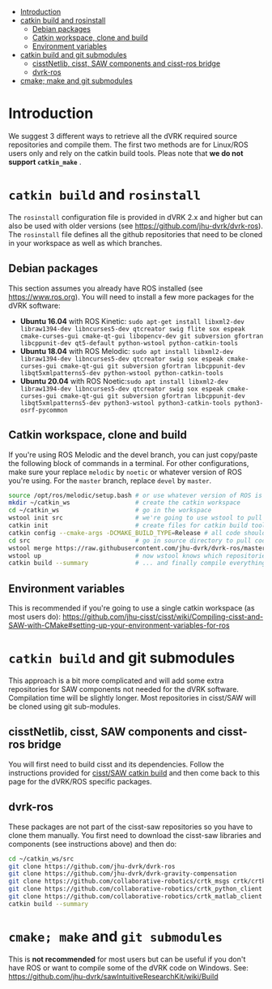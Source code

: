 <!--ts-->
   * [Introduction](#introduction)
   * [catkin build and rosinstall](#catkin-build-and-rosinstall)
      * [Debian packages](#debian-packages)
      * [Catkin workspace, clone and build](#catkin-workspace-clone-and-build)
      * [Environment variables](#environment-variables)
   * [catkin build and git submodules](#catkin-build-and-git-submodules)
      * [cisstNetlib, cisst, SAW components and cisst-ros bridge](#cisstnetlib-cisst-saw-components-and-cisst-ros-bridge)
      * [dvrk-ros](#dvrk-ros)
   * [cmake; make and git submodules](#cmake-make-and-git-submodules)

<!-- Added by: anton, at:  -->

<!--te-->

# Introduction

We suggest 3 different ways to retrieve all the dVRK required source repositories and compile them.  The first two methods are for Linux/ROS users only and rely on the catkin build tools.   Pleas note that **we do not support `catkin_make`** .

# `catkin build` and `rosinstall`

The `rosinstall` configuration file is provided in dVRK 2.x and higher but can also be used with older versions (see https://github.com/jhu-dvrk/dvrk-ros).  The `rosinstall` file defines all the github repositories that need to be cloned in your workspace as well as which branches.
 
## Debian packages

This section assumes you already have ROS installed (see https://www.ros.org).  You will need to install a few more packages for the dVRK software:
* **Ubuntu 16.04** with ROS Kinetic: `sudo apt-get install libxml2-dev libraw1394-dev libncurses5-dev qtcreator swig flite sox espeak cmake-curses-gui cmake-qt-gui libopencv-dev git subversion gfortran libcppunit-dev qt5-default python-wstool python-catkin-tools`
* **Ubuntu 18.04** with ROS Melodic: `sudo apt install libxml2-dev libraw1394-dev libncurses5-dev qtcreator swig sox espeak cmake-curses-gui cmake-qt-gui git subversion gfortran libcppunit-dev libqt5xmlpatterns5-dev python-wstool python-catkin-tools`
* **Ubuntu 20.04** with ROS Noetic:`sudo apt install libxml2-dev libraw1394-dev libncurses5-dev qtcreator swig sox espeak cmake-curses-gui cmake-qt-gui git subversion gfortran libcppunit-dev libqt5xmlpatterns5-dev python3-wstool python3-catkin-tools python3-osrf-pycommon`

## Catkin workspace, clone and build

If you're using ROS Melodic and the devel branch, you can just copy/paste the following block of commands in a terminal.   For other configurations, make sure your replace `melodic` by `noetic` or whatever version of ROS you're using.  For the `master` branch, replace `devel` by `master`.

```sh
source /opt/ros/melodic/setup.bash # or use whatever version of ROS is installed!
mkdir ~/catkin_ws                  # create the catkin workspace
cd ~/catkin_ws                     # go in the workspace
wstool init src                    # we're going to use wstool to pull all the code from github
catkin init                        # create files for catkin build tool
catkin config --cmake-args -DCMAKE_BUILD_TYPE=Release # all code should be compiled in release mode
cd src                             # go in source directory to pull code
wstool merge https://raw.githubusercontent.com/jhu-dvrk/dvrk-ros/master/dvrk_ros.rosinstall # or replace master by devel
wstool up                          # now wstool knows which repositories to pull, let's get the code
catkin build --summary             # ... and finally compile everything
```

## Environment variables

This is recommended if you're going to use a single catkin workspace (as most users do): https://github.com/jhu-cisst/cisst/wiki/Compiling-cisst-and-SAW-with-CMake#setting-up-your-environment-variables-for-ros

# `catkin build` and git submodules

This approach is a bit more complicated and will add some extra repositories for SAW components not needed for the dVRK software.  Compilation time will be slightly longer.  Most repositories in cisst/SAW will be cloned using git sub-modules.

## cisstNetlib, cisst, SAW components and cisst-ros bridge

You will first need to build cisst and its dependencies.   Follow the instructions provided for [cisst/SAW catkin build](https://github.com/jhu-cisst/cisst/wiki/Compiling-cisst-and-SAW-with-CMake#13-building-using-catkin-build-tools-for-ros) and then come back to this page for the dVRK/ROS specific packages.

## dvrk-ros

These packages are not part of the cisst-saw repositories so you have to clone them manually.   You first need to download the cisst-saw libraries and components (see instructions above) and then do:

```bash
cd ~/catkin_ws/src
git clone https://github.com/jhu-dvrk/dvrk-ros
git clone https://github.com/jhu-dvrk/dvrk-gravity-compensation
git clone https://github.com/collaborative-robotics/crtk_msgs crtk/crtk_msgs
git clone https://github.com/collaborative-robotics/crtk_python_client crtk/crtk_python_client
git clone https://github.com/collaborative-robotics/crtk_matlab_client crtk/crtk_matlab_client
catkin build --summary
```

# `cmake; make` and `git submodules`

This is **not recommended** for most users but can be useful if you don't have ROS or want to compile some of the dVRK code on Windows.  See: https://github.com/jhu-dvrk/sawIntuitiveResearchKit/wiki/Build
